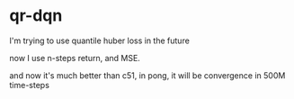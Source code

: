 # qr-dqn

I'm trying to use quantile huber loss in the future

now I use n-steps return, and MSE.

and now it's much better than c51, in pong, it will be convergence in 500M time-steps

